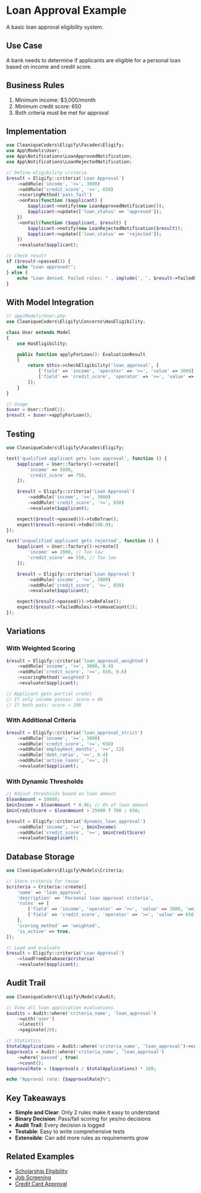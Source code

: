 # Loan Approval Example

A basic loan approval eligibility system.

## Use Case

A bank needs to determine if applicants are eligible for a personal loan based on income and credit score.

## Business Rules

1. Minimum income: $3,000/month
2. Minimum credit score: 650
3. Both criteria must be met for approval

## Implementation

```php
use CleaniqueCoders\Eligify\Facades\Eligify;
use App\Models\User;
use App\Notifications\LoanApprovedNotification;
use App\Notifications\LoanRejectedNotification;

// Define eligibility criteria
$result = Eligify::criteria('Loan Approval')
    ->addRule('income', '>=', 3000)
    ->addRule('credit_score', '>=', 650)
    ->scoringMethod('pass_fail')
    ->onPass(function ($applicant) {
        $applicant->notify(new LoanApprovedNotification());
        $applicant->update(['loan_status' => 'approved']);
    })
    ->onFail(function ($applicant, $result) {
        $applicant->notify(new LoanRejectedNotification($result));
        $applicant->update(['loan_status' => 'rejected']);
    })
    ->evaluate($applicant);

// Check result
if ($result->passed()) {
    echo "Loan approved!";
} else {
    echo "Loan denied. Failed rules: " . implode(', ', $result->failedRules);
}
```

## With Model Integration

```php
// app/Models/User.php
use CleaniqueCoders\Eligify\Concerns\HasEligibility;

class User extends Model
{
    use HasEligibility;

    public function applyForLoan(): EvaluationResult
    {
        return $this->checkEligibility('loan_approval', [
            ['field' => 'income', 'operator' => '>=', 'value' => 3000],
            ['field' => 'credit_score', 'operator' => '>=', 'value' => 650],
        ]);
    }
}

// Usage
$user = User::find(1);
$result = $user->applyForLoan();
```

## Testing

```php
use CleaniqueCoders\Eligify\Facades\Eligify;

test('qualified applicant gets loan approval', function () {
    $applicant = User::factory()->create([
        'income' => 5000,
        'credit_score' => 750,
    ]);

    $result = Eligify::criteria('Loan Approval')
        ->addRule('income', '>=', 3000)
        ->addRule('credit_score', '>=', 650)
        ->evaluate($applicant);

    expect($result->passed())->toBeTrue();
    expect($result->score)->toBe(100.0);
});

test('unqualified applicant gets rejected', function () {
    $applicant = User::factory()->create([
        'income' => 2000, // Too low
        'credit_score' => 550, // Too low
    ]);

    $result = Eligify::criteria('Loan Approval')
        ->addRule('income', '>=', 3000)
        ->addRule('credit_score', '>=', 650)
        ->evaluate($applicant);

    expect($result->passed())->toBeFalse();
    expect($result->failedRules)->toHaveCount(2);
});
```

## Variations

### With Weighted Scoring

```php
$result = Eligify::criteria('loan_approval_weighted')
    ->addRule('income', '>=', 3000, 0.4)
    ->addRule('credit_score', '>=', 650, 0.6)
    ->scoringMethod('weighted')
    ->evaluate($applicant);

// Applicant gets partial credit
// If only income passes: score = 40
// If both pass: score = 100
```

### With Additional Criteria

```php
$result = Eligify::criteria('loan_approval_strict')
    ->addRule('income', '>=', 3000)
    ->addRule('credit_score', '>=', 650)
    ->addRule('employment_months', '>=', 12)
    ->addRule('debt_ratio', '<=', 0.4)
    ->addRule('active_loans', '<=', 2)
    ->evaluate($applicant);
```

### With Dynamic Thresholds

```php
// Adjust thresholds based on loan amount
$loanAmount = 50000;
$minIncome = $loanAmount * 0.06; // 6% of loan amount
$minCreditScore = $loanAmount > 25000 ? 700 : 650;

$result = Eligify::criteria('dynamic_loan_approval')
    ->addRule('income', '>=', $minIncome)
    ->addRule('credit_score', '>=', $minCreditScore)
    ->evaluate($applicant);
```

## Database Storage

```php
use CleaniqueCoders\Eligify\Models\Criteria;

// Store criteria for reuse
$criteria = Criteria::create([
    'name' => 'loan_approval',
    'description' => 'Personal loan approval criteria',
    'rules' => [
        ['field' => 'income', 'operator' => '>=', 'value' => 3000, 'weight' => 0.4],
        ['field' => 'credit_score', 'operator' => '>=', 'value' => 650, 'weight' => 0.6],
    ],
    'scoring_method' => 'weighted',
    'is_active' => true,
]);

// Load and evaluate
$result = Eligify::criteria('Loan Approval')
    ->loadFromDatabase($criteria)
    ->evaluate($applicant);
```

## Audit Trail

```php
use CleaniqueCoders\Eligify\Models\Audit;

// View all loan application evaluations
$audits = Audit::where('criteria_name', 'loan_approval')
    ->with('user')
    ->latest()
    ->paginate(20);

// Statistics
$totalApplications = Audit::where('criteria_name', 'loan_approval')->count();
$approvals = Audit::where('criteria_name', 'loan_approval')
    ->where('passed', true)
    ->count();
$approvalRate = ($approvals / $totalApplications) * 100;

echo "Approval rate: {$approvalRate}%";
```

## Key Takeaways

- **Simple and Clear**: Only 2 rules make it easy to understand
- **Binary Decision**: Pass/fail scoring for yes/no decisions
- **Audit Trail**: Every decision is logged
- **Testable**: Easy to write comprehensive tests
- **Extensible**: Can add more rules as requirements grow

## Related Examples

- [Scholarship Eligibility](scholarship.md)
- [Job Screening](job-screening.md)
- [Credit Card Approval](../advanced/credit-card.md)
